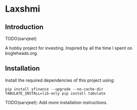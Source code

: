 # Laxshmi

## Introduction
TODO(sarvjeet)

A hobby project for investing. Inspired by all the time I spent on bogleheads.org.

## Installation

Install the required dependencies of this project using:
```
pip install yfinance --upgrade --no-cache-dir
TABULATE_INSTALL=lib-only pip install tabulate
```

TODO(sarvjeet): Add more installation instructions.

